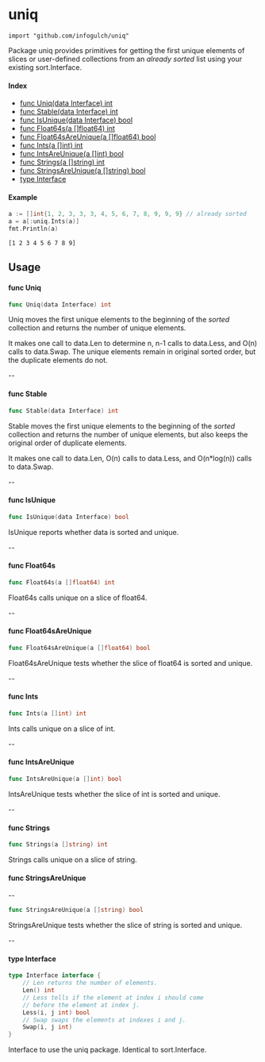 # uniq

    import "github.com/infogulch/uniq"

Package uniq provides primitives for getting the first unique elements of slices
or user-defined collections from an *already sorted* list using your existing
sort.Interface.

#### Index
* [func Uniq(data Interface) int](#func-uniq)
* [func Stable(data Interface) int](#func-stable)
* [func IsUnique(data Interface) bool](#func-isunique)
* [func Float64s(a []float64) int](#func-float64s)
* [func Float64sAreUnique(a []float64) bool](#func-float64sareunique)
* [func Ints(a []int) int](#func-ints)
* [func IntsAreUnique(a []int) bool](#func-intsareunique)
* [func Strings(a []string) int](#func-strings)
* [func StringsAreUnique(a []string) bool](#func-stringsareunique)
* [type Interface](#type-interface)

#### Example
```go
a := []int{1, 2, 3, 3, 3, 4, 5, 6, 7, 8, 9, 9, 9} // already sorted
a = a[:uniq.Ints(a)]
fmt.Println(a)
```

    [1 2 3 4 5 6 7 8 9]

## Usage

#### func Uniq

```go
func Uniq(data Interface) int
```
Uniq moves the first unique elements to the beginning of the *sorted* collection
and returns the number of unique elements.

It makes one call to data.Len to determine n, n-1 calls to data.Less, and O(n)
calls to data.Swap. The unique elements remain in original sorted order, but the
duplicate elements do not.

--

#### func Stable

```go
func Stable(data Interface) int
```
Stable moves the first unique elements to the beginning of the *sorted*
collection and returns the number of unique elements, but also keeps the
original order of duplicate elements.

It makes one call to data.Len, O(n) calls to data.Less, and O(n*log(n)) calls to
data.Swap.

--

#### func IsUnique

```go
func IsUnique(data Interface) bool
```
IsUnique reports whether data is sorted and unique.

--

#### func Float64s

```go
func Float64s(a []float64) int
```
Float64s calls unique on a slice of float64.

--

#### func Float64sAreUnique

```go
func Float64sAreUnique(a []float64) bool
```
Float64sAreUnique tests whether the slice of float64 is sorted and unique.

--

#### func Ints

```go
func Ints(a []int) int
```
Ints calls unique on a slice of int.

--

#### func IntsAreUnique

```go
func IntsAreUnique(a []int) bool
```
IntsAreUnique tests whether the slice of int is sorted and unique.

--

#### func Strings

```go
func Strings(a []string) int
```
Strings calls unique on a slice of string.

#### func StringsAreUnique

--

```go
func StringsAreUnique(a []string) bool
```
StringsAreUnique tests whether the slice of string is sorted and unique.

--

#### type Interface

```go
type Interface interface {
	// Len returns the number of elements.
	Len() int
	// Less tells if the element at index i should come
	// before the element at index j.
	Less(i, j int) bool
	// Swap swaps the elements at indexes i and j.
	Swap(i, j int)
}
```
Interface to use the uniq package. Identical to sort.Interface.
